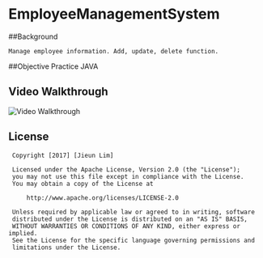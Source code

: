 # EmployeeManagementSystem



##Background

    Manage employee information. Add, update, delete function.

##Objective
    Practice JAVA



## Video Walkthrough 

<img src='http://i.imgur.com/P6WKGmw.gif' title='Video Walkthrough' width='' alt='Video Walkthrough' />

## License
 
     Copyright [2017] [Jieun Lim]
 
     Licensed under the Apache License, Version 2.0 (the "License");
     you may not use this file except in compliance with the License.
     You may obtain a copy of the License at
 
         http://www.apache.org/licenses/LICENSE-2.0
 
     Unless required by applicable law or agreed to in writing, software
     distributed under the License is distributed on an "AS IS" BASIS,
     WITHOUT WARRANTIES OR CONDITIONS OF ANY KIND, either express or implied.
     See the License for the specific language governing permissions and
     limitations under the License.


